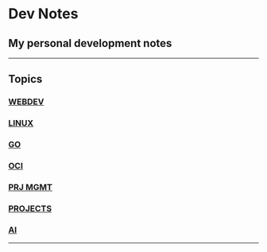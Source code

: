 # Dev Notes
## My personal development notes

---
## Topics

### [WEBDEV](WEB/index.md)
### [LINUX](LINUX/index.md)
### [GO](GO/index.md)
### [OCI](OCI/index.md)
### [PRJ MGMT](PM/index.md)
### [PROJECTS](PROJECTS/index.md)
### [AI](AI/index.md)

---